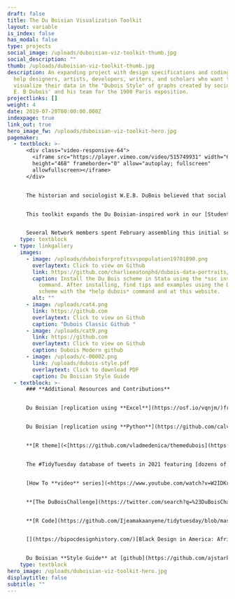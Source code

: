 ```yaml
---
draft: false
title: The Du Boisian Visualization Toolkit
layout: variable
is_index: false
has_modal: false
type: projects
social_image: /uploads/duboisian-viz-toolkit-thumb.jpg
social_description: ""
thumb: /uploads/duboisian-viz-toolkit-thumb.jpg
description: An expanding project with design specifications and coding tools to
  help designers, artists, developers, writers, and scholars who want to
  visualize their data in the "Dubois Style" of graphs created by sociologist W.
  E. B Dubois' and his team for the 1900 Paris exposition.
projectlinks: []
weight: 4
date: 2019-07-20T00:00:00.000Z
indexpage: true
link_out: true
hero_image_fw: /uploads/duboisian-viz-toolkit-hero.jpg
pagemaker:
  - textblock: >-
      <div class="video-responsive-64">
        <iframe src="https://player.vimeo.com/video/515749931" width="640"
        height="468" frameborder="0" allow="autoplay; fullscreen"
        allowfullscreen></iframe>
      </div>


      The historian and sociologist W.E.B. DuBois believed that social science data should be evocative. In the 2018 essay collection *W.E.B. Du Bois’s Data Portraits: Visualizing Black America*, architecture scholar Mabel O. Wilson describes how Du Bois used infographics and various artistic media to counter assertions by Georg Wilhelm Friedrich Hegel that Africans were “incapable of any development of culture” and that the black experience was characterized by “sensuous arbitrariness.” In the same volume, designer Silas Munro explains just how important the arts were for Du Bois’s scientific argument: “The Du Bois infographics were published twenty years before the founding of Bauhaus,” and their modular style predated “the rise of dominant European avant-garde movements… considered to have their origins in Russian constructivism, De Stijl, and Italian futurism.” Du Bois’s charts are both scientific and evocative. And they are provocative. They draw in viewers to study them, to make new insights, to raise new questions, and to take positive action.


      This toolkit expands the Du Boisian-inspired work in our [Student Debt Initiative](https://www.dignityanddebt.org/projects/student-debt-initiative/). As part of that project, the Dignity and Network and the **[VizE Lab](https://vizelab.princeton.edu/)** at Princeton adopted the style of Du Bois in a series of charts "[The Problem of the Colored Lines](https://www.dignityanddebt.org/projects/student-debt-racial-disparities/)" and an [interactive student loan re-calculator](https://www.dignityanddebt.org/projects/student-debt-calculator/) that depict contemporary research on how racial color lines organize data on student loan debt. 


      Several Network members spent February assembling this initial set of tools to honor Black History Month 2021. These tools offers design specifications and coding tools to help designers, artists, developers, writers, and scholars who want to visualize their data in the "Dubois Style" of graphs created by sociologist W. E. B Dubois' and his team for the 1900 Paris exposition.
    type: textblock
  - type: linkgallery
    images:
      - image: /uploads/duboisforprofitsvspopulation19701890.png
        overlaytext: Click to view on Github
        link: https://github.com/charlieeatonphd/dubois-data-portraits/tree/master/statascheme
        caption: Install the Du Bois scheme in Stata using the *ssc install dubois*
          command. After installing, find tips and examples using the Du Bois
          scheme with the *help dubois* command and at this website.
        alt: ""
      - image: /uploads/cat4.png
        link: https://github.com
        overlaytext: Click to view on Github
        caption: "Dubois Classic Github "
      - image: /uploads/cat9.png
        link: https://github.com
        overlaytext: Click to view on Github
        caption: Dubois Modern github
      - image: /uploads/c-00002.png
        link: /uploads/dubois-style.pdf
        overlaytext: Click to download PDF
        caption: Du Boisian Style Guide
  - textblock: >-
      ### **Additional Resources and Contributions**


      Du Boisian [replication using **Excel**](https://osf.io/vqnjm/)fromPhilip Cohen


      Du Boisian [replication using **Python**](https://github.com/calvarez55/duboischallenge/blob/main/Challenge1.ipynb)fromCamila Alvarez [](https://github.com/calvarez55/duboischallenge/blob/main/Challenge1.ipynb)


      **[R theme](<[https://github.com/vladmedenica/themedubois](https://github.com/vladmedenica/themedubois "https\://github.com/vladmedenica/themedubois">)** fromVlad Enrique Medenica [](https://github.com/vladmedenica/themedubois "https\://github.com/vladmedenica/themedubois")


      The #TidyTuesday database of tweets in 2021 featuring [dozens of images and links to **R code**](<[https://www.notion.so/8cfed86c707e4974b2f483716c35bac3?v=94b0d46822234f899b6206a3bec5c767](https://www.notion.so/8cfed86c707e4974b2f483716c35bac3?v=94b0d46822234f899b6206a3bec5c767 "https\://www.notion.so/8cfed86c707e4974b2f483716c35bac3?v=94b0d46822234f899b6206a3bec5c767")>) for Du Boisian replications. [](https://www.notion.so/8cfed86c707e4974b2f483716c35bac3?v=94b0d46822234f899b6206a3bec5c767 "https\://www.notion.so/8cfed86c707e4974b2f483716c35bac3?v=94b0d46822234f899b6206a3bec5c767")


      [How To **video** series](<https://www.youtube.com/watch?v=W2IDKrGaYJU&feature=youtu.be>) for Du Boisian Data Viz in **Tableau**[](https://www.youtube.com/watch?v=W2IDKrGaYJU&feature=youtu.be)


      **[The DuBoisChallenge](https://twitter.com/search?q=%23DuBoisChallenge&src=recent_search_click)** on Twitter


      **[R Code](https://github.com/Ijeamakaanyene/tidytuesday/blob/master/scripts/2021_06_dubois_data.Rmd)** by #DuBoisChallenge Contributors


      [](https://bipocdesignhistory.com/)[Black Design in America: African Americans and the African Diaspora in Graphic Design](<https://bipocdesignhistory.com/>)


      Du Boisian **Style Guide** at [github](https://github.com/ajstarks/dubois-data-portraits/blob/master/dubois-style.pdf) from AJ Starks (see above)
    type: textblock
hero_image: /uploads/duboisian-viz-toolkit-hero.jpg
displaytitle: false
subtitle: ""
---
```

